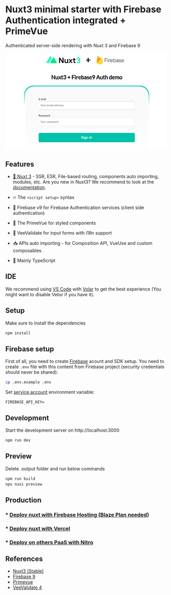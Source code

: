 # Nuxt3 minimal starter with Firebase Authentication integrated + PrimeVue

Authenticated server-side rendering with Nuxt 3 and Firebase 9

![Screenshot](docs/screenshot.png)

## Features
- [💚 Nuxt 3](https://nuxt.com) - SSR, ESR, File-based routing, components auto importing, modules, etc. Are you new in Nuxt3? We recommend to look at the [documentation](https://nuxt.com/docs).

- 🔥 The `<script setup>` syntax

- 🚠 Firebase v9 for Firebase Authentication services (client side authentication)

- 🚀 The PrimeVue for styled components

- 🚦 VeeValidate for input forms with i18n support

- 📥 APIs auto importing - for Composition API, VueUse and custom composables.

- 🦾 Mainly TypeScript

## IDE

We recommend using [VS Code](https://code.visualstudio.com/) with [Volar](https://github.com/johnsoncodehk/volar) to get the best experience (You might want to disable Vetur if you have it).


## Setup
Make sure to install the dependencies

```bash
npm install
```

## Firebase setup
First of all, you need to create [Firebase](https://firebase.google.com/docs/auth/web/start?) acount and SDK setup.
You need to create `.env` file with this content from Firebase project (security credentials should never be shared):
```bash
cp .env.example .env
```

Set [service account](https://firebase.google.com/docs/admin/setup#initialize-sdk) environment variable:
```
FIREBASE_API_KEY=
```

## Development
Start the development server on http://localhost:3000

```bash
npm run dev
```

## Preview

Delete .output folder and run below commands

```bash
npm run build
npx nuxi preview
```

## Production

### * [Deploy nuxt with Firebase Hosting (Blaze Plan needed)](https://nitro.unjs.io/deploy/providers/firebase)

### * [Deploy nuxt with Vercel](https://nitro.unjs.io/deploy/providers/vercel)

### * [Deploy on others PaaS with Nitro](https://nitro.unjs.io/deploy/)

## References
- [Nuxt3 (Stable)](https://nuxt.com)
- [Firebase 9](https://firebase.google.com)
- [Primevue](https://www.primefaces.org/primevue/#/)
- [VeeValidate 4](https://vee-validate.logaretm.com/v4/)